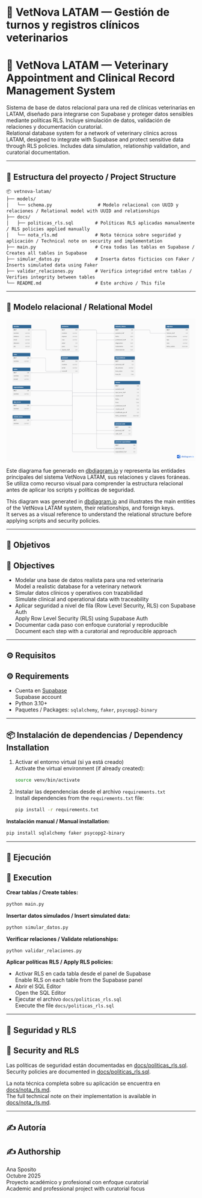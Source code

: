 # 🐾 VetNova LATAM — Gestión de turnos y registros clínicos veterinarios  
# 🐾 VetNova LATAM — Veterinary Appointment and Clinical Record Management System

Sistema de base de datos relacional para una red de clínicas veterinarias en LATAM, diseñado para integrarse con Supabase y proteger datos sensibles mediante políticas RLS. Incluye simulación de datos, validación de relaciones y documentación curatorial.  
Relational database system for a network of veterinary clinics across LATAM, designed to integrate with Supabase and protect sensitive data through RLS policies. Includes data simulation, relationship validation, and curatorial documentation.

---

## 📁 Estructura del proyecto / Project Structure

```
📦 vetnova-latam/
├── models/
│   └── schema.py                 # Modelo relacional con UUID y relaciones / Relational model with UUID and relationships
├── docs/
│   ├── politicas_rls.sql        # Políticas RLS aplicadas manualmente / RLS policies applied manually
│   └── nota_rls.md              # Nota técnica sobre seguridad y aplicación / Technical note on security and implementation
├── main.py                      # Crea todas las tablas en Supabase / Creates all tables in Supabase
├── simular_datos.py             # Inserta datos ficticios con Faker / Inserts simulated data using Faker
├── validar_relaciones.py        # Verifica integridad entre tablas / Verifies integrity between tables
└── README.md                    # Este archivo / This file
```

---
## 🧬 Modelo relacional / Relational Model

![Modelo relacional](docs/modelo_relacional.png)

Este diagrama fue generado en [dbdiagram.io](https://dbdiagram.io) y representa las entidades principales del sistema VetNova LATAM, sus relaciones y claves foráneas.  
Se utiliza como recurso visual para comprender la estructura relacional antes de aplicar los scripts y políticas de seguridad.  

This diagram was generated in [dbdiagram.io](https://dbdiagram.io) and illustrates the main entities of the VetNova LATAM system, their relationships, and foreign keys.  
It serves as a visual reference to understand the relational structure before applying scripts and security policies.

---
## 🧠 Objetivos  
## 🧠 Objectives

- Modelar una base de datos realista para una red veterinaria  
  Model a realistic database for a veterinary network  
- Simular datos clínicos y operativos con trazabilidad  
  Simulate clinical and operational data with traceability  
- Aplicar seguridad a nivel de fila (Row Level Security, RLS) con Supabase Auth  
  Apply Row Level Security (RLS) using Supabase Auth  
- Documentar cada paso con enfoque curatorial y reproducible  
  Document each step with a curatorial and reproducible approach

---

## ⚙️ Requisitos  
## ⚙️ Requirements

- Cuenta en [Supabase](https://supabase.com/)  
  Supabase account  
- Python 3.10+  
- Paquetes / Packages: `sqlalchemy`, `faker`, `psycopg2-binary`

---

## 📦 Instalación de dependencias / Dependency Installation

1. Activar el entorno virtual (si ya está creado)  
   Activate the virtual environment (if already created):

   ```bash
   source venv/bin/activate
   ```

2. Instalar las dependencias desde el archivo `requirements.txt`  
   Install dependencies from the `requirements.txt` file:

   ```bash
   pip install -r requirements.txt
   ```

**Instalación manual / Manual installation:**

```bash
pip install sqlalchemy faker psycopg2-binary
```

---

## 🚀 Ejecución  
## 🚀 Execution

**Crear tablas / Create tables:**

```bash
python main.py
```

**Insertar datos simulados / Insert simulated data:**

```bash
python simular_datos.py
```

**Verificar relaciones / Validate relationships:**

```bash
python validar_relaciones.py
```

**Aplicar políticas RLS / Apply RLS policies:**

- Activar RLS en cada tabla desde el panel de Supabase  
  Enable RLS on each table from the Supabase panel  
- Abrir el SQL Editor  
  Open the SQL Editor  
- Ejecutar el archivo `docs/politicas_rls.sql`  
  Execute the file `docs/politicas_rls.sql`

---

## 🔐 Seguridad y RLS  
## 🔐 Security and RLS

Las políticas de seguridad están documentadas en [docs/politicas_rls.sql](docs/politicas_rls.sql).  
Security policies are documented in [docs/politicas_rls.sql](docs/politicas_rls.sql).

La nota técnica completa sobre su aplicación se encuentra en [docs/nota_rls.md](docs/nota_rls.md).  
The full technical note on their implementation is available in [docs/nota_rls.md](docs/nota_rls.md).

---

## ✍️ Autoría  
## ✍️ Authorship

Ana Sposito  
Octubre 2025  
Proyecto académico y profesional con enfoque curatorial  
Academic and professional project with curatorial focus

